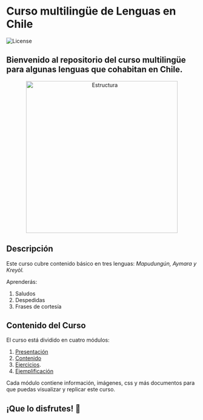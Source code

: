 # Curso multilingüe de Lenguas en Chile

![License](https://img.shields.io/badge/license-MIT-blue.svg)

## Bienvenido al repositorio del curso multilingüe para algunas lenguas que cohabitan en Chile. 

<p style="text-align:center"> <img src ="https://images.unsplash.com/photo-1478827387698-1527781a4887?q=80&w=1470&auto=format&fit=crop&ixlib=rb-4.0.3&ixid=M3wxMjA3fDB8MHxwaG90by1wYWdlfHx8fGVufDB8fHx8fA%3D%3D" alt="Estructura" width="400"/>
 </p>


## Descripción

Este curso cubre contenido básico en tres lenguas: *Mapudungún, Aymara y Kreyòl.*
 
Aprenderás:

1. Saludos
2. Despedidas
3. Frases de cortesía

## Contenido del Curso

El curso está dividido en cuatro módulos:

1. [Presentación](stefleal.github.io/00-presentacion/index.html)
2. [Contenido](01-contenido/milibro.epub)
3. [Ejercicios](02-ejercicios/Ejercicios-plurilingüe.pdf). 
4. [Ejemplificación](03-ejemplo/Maddeva.html)


Cada módulo contiene información, imágenes, css y más documentos para que puedas visualizar y replicar este curso.

## ¡Que lo disfrutes! 🙂

